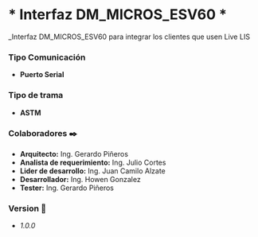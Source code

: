 # * Interfaz  DM_MICROS_ESV60 *

_Interfaz DM_MICROS_ESV60 para integrar los clientes que usen Live LIS

### Tipo Comunicación
* **Puerto Serial**

### Tipo de trama
* **ASTM**

### Colaboradores ✒️
* **Arquitecto:** Ing. Gerardo Piñeros
* **Analista de requerimiento:** Ing. Julio Cortes
* **Lider de desarrollo:** Ing. Juan Camilo Alzate
* **Desarrollador:** Ing. Howen Gonzalez
* **Tester:** Ing. Gerardo Piñeros 

### Version 📌

 * _1.0.0_